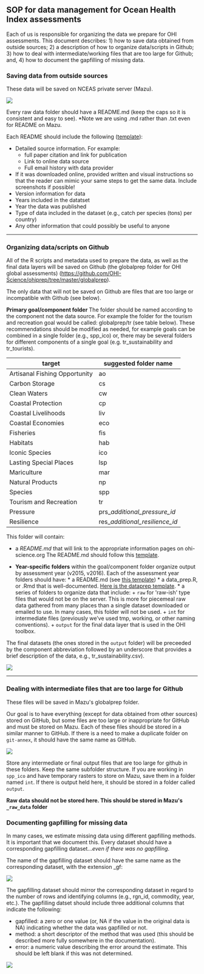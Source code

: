 ## SOP for data management for Ocean Health Index assessments

Each of us is responsible for organizing the data we prepare for OHI assessments. This document describes: 1) how to save data obtained from outside sources; 2) a description of how to organize data/scripts in Github; 3) how to deal with intermediate/working files that are too large for Github; and, 4) how to document the gapfilling of missing data.


### Saving data from outside sources

These data will be saved on NCEAS private server (Mazu).

![](images/_raw_data_org.png)


Every raw data folder should have a README.md (keep the caps so it is consistent and easy to see). *Note we are using .md rather than .txt even for README on Mazu. 

Each README should include the following ([template](https://github.com/OHI-Science/ohiprep/blob/master/src/templates/generic_raw_data_README.md)):

* Detailed source information. For example:
    + full paper citation and link for publication
    + Link to online data source
    + Full email history with data provider 
* If it was downloaded online, provided written and visual instructions so that the reader can mimic your same steps to get the same data. Include screenshots if possible!
* Version information for data
* Years included in the datatset
* Year the data was published
* Type of data included in the dataset (e.g., catch per species (tons) per country)
* Any other information that could possibly be useful to anyone
  

***

### Organizing data/scripts on Github

All of the R scripts and metadata used to prepare the data, as well as the final data layers will be saved on Github (the globalprep folder for OHI global assessments) (https://github.com/OHI-Science/ohiprep/tree/master/globalprep).

The only data that will not be saved on Github are files that are too large or incompatible with Github (see below).

**Primary goal/component folder** The folder should be named according to the component not the data source. For example the folder for the tourism and recreation goal would be called: globalprep/tr (see table below). These recommendations should be modified as needed, for example goals can be combined in a single folder (e.g., spp_ico) or, there may be several folders for different components of a single goal (e.g. tr_sustainability and tr_tourists).

target      |   suggested folder name
----------- | ------------------
Artisanal Fishing Opportunity | ao
Carbon Storage | cs
Clean Waters | cw
Coastal Protection | cp
Coastal Livelihoods | liv
Coastal Economies |eco
Fisheries   | fis
Habitats | hab
Iconic Species | ico
Lasting Special Places | lsp
Mariculture | mar
Natural Products | np
Species    | spp
Tourism and Recreation | tr
Pressure | prs_*additional_pressure_id*
Resilience | res_*additional_resilience_id*


This folder will contain:

* a *README.md* that will link to the appropriate information pages on ohi-science.org  The README.md should follow this  [template](https://github.com/OHI-Science/ohiprep/blob/master/src/templates/generic_readme.md).
    
* **Year-specific folders** within the goal/component folder organize output by assessment year (v2015, v2016).  Each of the assessment year folders  should have:
      * a README.md (see [this template](https://github.com/OHI-Science/ohiprep/blob/master/src/templates/generic_readme_year.md)) 
      * a data_prep.R, or .Rmd that is well-documented. [Here is the dataprep template](https://github.com/OHI-Science/ohiprep/blob/master/src/templates/generic_data_prep.Rmd). 
      * a series of folders to organize data that include:
        + `raw` for 'raw-ish' type files that would not be on the server. This is more for piecemeal raw data gathered from many places than a single dataset downloaded or emailed to use.  In many cases, this folder will not be used.
        + `int` for intermediate files (previously we’ve used tmp, working, or other naming conventions).
        + `output` for the final data layer that is used in the OHI toolbox.

The final datasets (the ones stored in the `output` folder) will be preceeded by the component abbreviation followed by an underscore that provides a brief description of the data, e.g., tr_sustainability.csv).

![](images/globalprepExample.png)

***

### Dealing with intermediate files that are too large for Github

These files will be saved in Mazu's globalprep folder.

Our goal is to have everything (except for data obtained from other sources) stored on GitHub, but some files are too large or inappropriate for GitHub and must be stored on Mazu. Each of these files should be stored in a similar manner to GitHub. If there is a need to make a duplicate folder on `git-annex`, it should have the same name as GitHub.

![](images/mazufolders.png)

Store any intermediate or final output files that are too large for github in these folders. Keep the same subfolder structure. If you are working in `spp_ico` and have temporary rasters to store on Mazu, save them in a folder named `int`. If there is output held here, it should be stored in a folder called `output`.

**Raw data should not be stored here. This should be stored in Mazu's `_raw_data` folder**

### Documenting gapfilling for missing data

In many cases, we estimate missing data using different gapfilling methods.  It is important that we document this.  Every dataset should have a corresponding gapfilling dataset...*even if there was no gapfilling*.  

The name of the gapfilling dataset should have the same name as the corresponding dataset, with the extension _gf:

![](images/gapfilling_file_naming.png)

The gapfilling dataset should mirror the corresponding dataset in regard to the number of rows and identifying columns (e.g., rgn_id, commodity, year, etc.). The gapfilling datset should include three additional columns that indicate the following:

* gapfilled: a zero or one value (or, NA if the value in the original data is NA) indicating whether the data was gapfilled or not.
* method: a short descriptor of the method that was used (this should be described more fully somewhere in the documentation).
* error: a numeric value describing the error around the estimate.  This should be left blank if this was not determined.

![](images/gapfilling_dataset_example.png)






